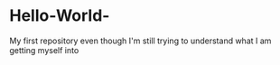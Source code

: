 # Hello-World-
My first repository even though I'm still trying to understand what I am getting myself into
